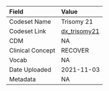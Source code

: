 |Field            |Value        |
|:----------------|:------------|
|Codeset Name     |Trisomy 21   |
|Codeset Link     |[dx_trisomy21](https://github.com/PEDSnet/Variable-Dictionary/blob/main/condition/dx_trisomy21.csv)|
|CDM              |NA           |
|Clinical Concept |RECOVER      |
|Vocab            |NA           |
|Date Uploaded    |2021-11-03   |
|Metadata         |NA           |
